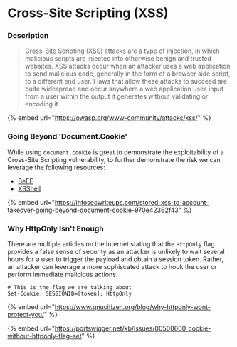 # Cross-Site Scripting (XSS)

### Description

> Cross-Site Scripting (XSS) attacks are a type of injection, in which malicious scripts are injected into otherwise benign and trusted websites. XSS attacks occur when an attacker uses a web application to send malicious code, generally in the form of a browser side script, to a different end user. Flaws that allow these attacks to succeed are quite widespread and occur anywhere a web application uses input from a user within the output it generates without validating or encoding it.

{% embed url="https://owasp.org/www-community/attacks/xss/" %}

### Going Beyond 'Document.Cookie'

While using `document.cookie` is great to demonstrate the exploitability of a Cross-Site Scripting vulnerability, to further demonstrate the risk we can leverage the following resources:

* [BeEF](https://beefproject.com)
* [XSShell](https://github.com/raz-varren/xsshell)

{% embed url="https://infosecwriteups.com/stored-xss-to-account-takeover-going-beyond-document-cookie-970e42362f43" %}

### Why HttpOnly Isn't Enough

There are multiple articles on the Internet stating that the `HttpOnly` flag provides a false sense of security as an attacker is unlikely to wait several hours for a user to trigger the payload and obtain a session token. Rather, an attacker can leverage a more sophiscated attack to hook the user or perform immediate malicious actions.

```http
# This is the flag we are talking about
Set-Cookie: SESSIONID=[token]; HttpOnly
```

{% embed url="https://www.gnucitizen.org/blog/why-httponly-wont-protect-you/" %}

{% embed url="https://portswigger.net/kb/issues/00500600_cookie-without-httponly-flag-set" %}
